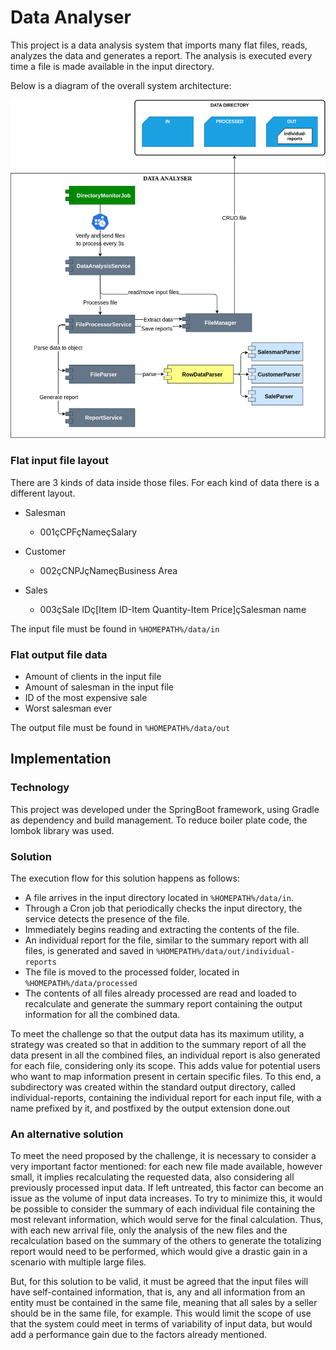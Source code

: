 # Data Analyser

This project is a data analysis system that imports many flat files, reads, analyzes the data and generates a report. The analysis is
executed every time a file is made available in the input directory.

Below is a diagram of the overall system architecture:

![Data Analyser Architecture](./data-analyser-architecture.png?raw=true "Data Analyser Architecture")

### Flat input file layout
There are 3 kinds of data inside those files. For each kind of data there is a different layout.

 - Salesman
    - 001çCPFçNameçSalary

 - Customer
    - 002çCNPJçNameçBusiness Area
 - Sales
    - 003çSale IDç[Item ID-Item Quantity-Item Price]çSalesman name

The input file must be found in `%HOMEPATH%/data/in`

### Flat output file data
 - Amount of clients in the input file
 - Amount of salesman in the input file
 - ID of the most expensive sale
 - Worst salesman ever

The output file must be found in `%HOMEPATH%/data/out`

## Implementation
### Technology
This project was developed under the SpringBoot framework, using Gradle as dependency and build management. 
To reduce boiler plate code, the lombok library was used.

### Solution
The execution flow for this solution happens as follows:
  - A file arrives in the input directory located in `%HOMEPATH%/data/in`.
- Through a Cron job that periodically checks the input directory, the service detects the presence of the file.
- Immediately begins reading and extracting the contents of the file.
- An individual report for the file, similar to the summary report with all files, is generated and saved in `%HOMEPATH%/data/out/individual-reports`
- The file is moved to the processed folder, located in `%HOMEPATH%/data/processed`
- The contents of all files already processed are read and loaded to recalculate and generate the summary report containing the output information for all the combined data.

To meet the challenge so that the output data has its maximum utility, a strategy was created so that in addition to the
summary report of all the data present in all the combined files, an individual report is also generated for each file, 
considering only its scope. This adds value for potential users who want to map information present in certain specific 
files.
To this end, a subdirectory was created within the standard output directory, called individual-reports, containing the 
individual report for each input file, with a name prefixed by it, and postfixed by the output extension done.out




### An alternative solution
To meet the need proposed by the challenge, it is necessary to consider a very important factor mentioned: for each new
file made available, however small, it implies recalculating the requested data, also considering all previously processed
input data. If left untreated, this factor can become an issue as the volume of input data increases. To try to minimize
this, it would be possible to consider the summary of each individual file containing the most relevant information, which
would serve for the final calculation. Thus, with each new arrival file, only the analysis of the new files and the
recalculation based on the summary of the others to generate the totalizing report would need to be performed, which would
give a drastic gain in a scenario with multiple large files.

But, for this solution to be valid, it must be agreed that the input files will have self-contained information, that is,
any and all information from an entity must be contained in the same file, meaning that all sales by a seller should be
in the same file, for example. This would limit the scope of use that the system could meet in terms of variability of
input data, but would add a performance gain due to the factors already mentioned.
